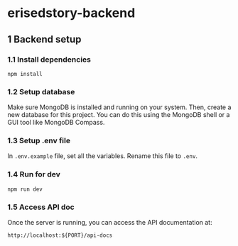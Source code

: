 # erisedstory-backend

## 1 Backend setup
### 1.1 Install dependencies
```
npm install
```
### 1.2 Setup database
Make sure MongoDB is installed and running on your system. Then, create a new database for this project. You can do this using the MongoDB shell or a GUI tool like MongoDB Compass.

### 1.3 Setup .env file
In `.env.example` file, set all the variables. Rename this file to `.env`.

### 1.4 Run for dev  
```
npm run dev
```

### 1.5 Access API doc
Once the server is running, you can access the API documentation at:
```
http://localhost:${PORT}/api-docs
```

<br>
